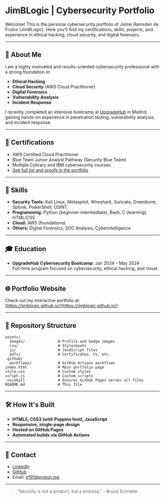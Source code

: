 # JimBLogic | Cybersecurity Portfolio

Welcome! This is the personal cybersecurity portfolio of Jaime Ramsden de Frutos (JimBLogic). Here you’ll find my certifications, skills, projects, and experience in ethical hacking, cloud security, and digital forensics.

---

## 🚀 About Me

I am a highly motivated and results-oriented cybersecurity professional with a strong foundation in:

- **Ethical Hacking**
- **Cloud Security** (AWS Cloud Practitioner)
- **Digital Forensics**
- **Vulnerability Analysis**
- **Incident Response**

I recently completed an intensive bootcamp at [UpgradeHub](https://jimblogic.github.io/assets/pdfs/UpgradeHub/UpgradeHub%20Cert.pdf) in Madrid, gaining hands-on experience in penetration testing, vulnerability analysis, and incident response.

---

## 📜 Certifications

- AWS Certified Cloud Practitioner
- Blue Team Junior Analyst Pathway (Security Blue Team)
- Multiple Cybrary and IBM cybersecurity courses
- [See full list and proofs in the portfolio](https://jimblogic.github.io/#certifications)

---

## 🧰 Skills

- **Security Tools:** Kali Linux, Metasploit, Wireshark, Suricata, Greenbone, Splunk, PowerShell, OSINT
- **Programming:** Python (beginner-intermediate), Bash, C (learning), HTML/CSS
- **Cloud:** AWS (foundations)
- **Others:** Digital Forensics, SOC Analysis, Cyberintelligence

---

## 🎓 Education

- **UpgradeHub Cybersecurity Bootcamp**: Jan 2024 – May 2024  
  Full-time program focused on cybersecurity, ethical hacking, and cloud.

---

## 🌐 Portfolio Website

Check out my interactive portfolio at:  
[https://jimblogic.github.io/](https://jimblogic.github.io/)

---

## 📂 Repository Structure

```
assets/
  Images/               # Profile and badge images
  css/                  # Stylesheets
  js/                   # JavaScript files
  pdfs/                 # Certificates, CV, etc.
.github/
  workflows/            # GitHub Actions workflows
index.html              # Main portfolio page
style.css               # Custom styles
script.js               # Custom scripts
.nojekyll               # Ensures GitHub Pages serves all files
README.md               # This file
```

---

## 🛠️ How It's Built

- **HTML5, CSS3 (with Poppins font), JavaScript**
- **Responsive, single-page design**
- **Hosted on GitHub Pages**
- **Automated builds via GitHub Actions**

---

## 🤝 Contact

- [LinkedIn](https://www.linkedin.com/in/jimblogic/)
- [GitHub](https://github.com/JimBLogic)
- Email: [jrf91@proton.me](mailto:jrf91@proton.me)

---

> “Security is not a product, but a process.” – Bruce Schneier
